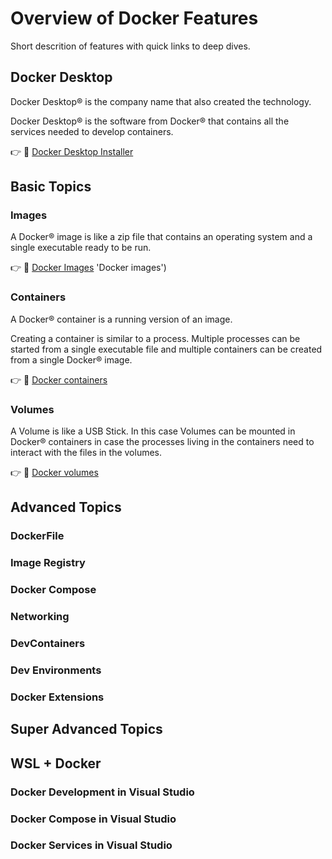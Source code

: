 # Overview of Docker Features

Short descrition of features with quick links to deep dives.

## Docker Desktop

Docker Desktop:registered: is the company name that also created the technology.

Docker Desktop:registered: is the software from Docker:registered: that contains 
all the services needed to develop containers.

:point_right: :link: [Docker Desktop Installer](https://docs.docker.com/desktop/windows/install/] 'Docker Desktop Installer')

## Basic Topics

### Images

A Docker:registered: image is like a zip file that contains an operating system and a single executable ready to be run.

:point_right: :link: [Docker Images](Images.md) 'Docker images')

### Containers

A Docker:registered: container is a running version of an image.

Creating a container is similar to a process. Multiple processes can be started from a single executable file and multiple containers can be created from a single Docker:registered: image.

:point_right: :link: [Docker containers](Containers.md] 'Docker containers')

### Volumes

A Volume is like a USB Stick. In this case Volumes can be mounted in Docker:registered: containers in case the processes living in the containers need to interact with the files in the volumes. 

:point_right: :link: [Docker volumes](Containers.md] 'Docker volumes')

## Advanced Topics

### DockerFile

### Image Registry

### Docker Compose

### Networking

### DevContainers

### Dev Environments

### Docker Extensions

## Super Advanced Topics

## WSL + Docker

### Docker Development in Visual Studio

### Docker Compose in Visual Studio

### Docker Services in Visual Studio